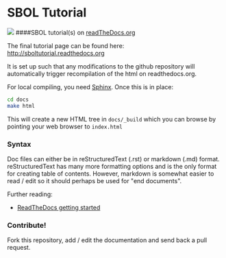 # SBOL Tutorial
![](https://readthedocs.org/projects/pip/badge/?version=latest)
####SBOL tutorial(s) on [readTheDocs.org](http://rtd.org)


The final tutorial page can be found here: http://sboltutorial.readthedocs.org

It is set up such that any modifications to the github repository will automatically trigger recompilation of the html on readthedocs.org. 

For local compiling, you need [Sphinx](http://sphinx-doc.org/). Once this is in place:

```sh
cd docs
make html
```

This will create a new HTML tree in `docs/_build` which you can browse by
pointing your web browser to `index.html`


### Syntax

Doc files can either be in reStructuredText (.rst) or markdown (.md) format. reStructuredText has many more formatting options and is the only format for creating table of contents. However, markdown is somewhat easier to read / edit so it should perhaps be used for "end documents".

Further reading:

  * [ReadTheDocs getting started](http://docs.readthedocs.org/en/latest/getting_started.html)


### Contribute!

Fork this repository, add / edit the documentation and send back a pull request.

